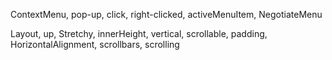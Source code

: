 ContextMenu, pop-up, click, right-clicked, activeMenuItem, NegotiateMenu



Layout, up, Stretchy, innerHeight, vertical, scrollable,  padding, HorizontalAlignment, scrollbars, scrolling
